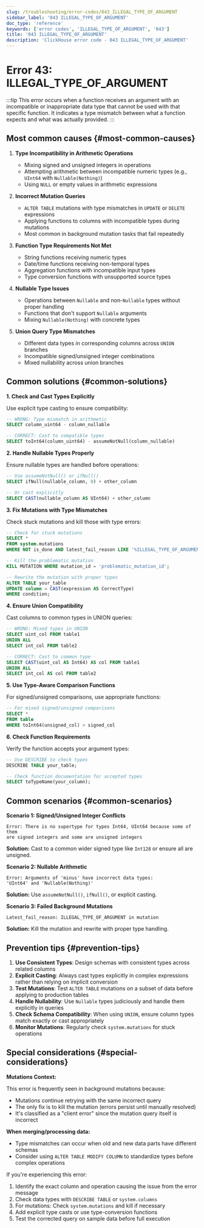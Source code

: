 ```yaml
---
slug: /troubleshooting/error-codes/043_ILLEGAL_TYPE_OF_ARGUMENT
sidebar_label: '043 ILLEGAL_TYPE_OF_ARGUMENT'
doc_type: 'reference'
keywords: ['error codes', 'ILLEGAL_TYPE_OF_ARGUMENT', '043']
title: '043 ILLEGAL_TYPE_OF_ARGUMENT'
description: 'ClickHouse error code - 043 ILLEGAL_TYPE_OF_ARGUMENT'
---
```


# Error 43: ILLEGAL_TYPE_OF_ARGUMENT

:::tip
This error occurs when a function receives an argument with an incompatible or inappropriate data type that cannot be used with that specific function.
It indicates a type mismatch between what a function expects and what was actually provided.
:::

## Most common causes {#most-common-causes}

1. **Type Incompatibility in Arithmetic Operations**
    - Mixing signed and unsigned integers in operations
    - Attempting arithmetic between incompatible numeric types (e.g., `UInt64` with `Nullable(Nothing)`)
    - Using `NULL` or empty values in arithmetic expressions

2. **Incorrect Mutation Queries**
    - `ALTER TABLE` mutations with type mismatches in `UPDATE` or `DELETE` expressions
    - Applying functions to columns with incompatible types during mutations
    - Most common in background mutation tasks that fail repeatedly

3. **Function Type Requirements Not Met**
    - String functions receiving numeric types
    - Date/time functions receiving non-temporal types
    - Aggregation functions with incompatible input types
    - Type conversion functions with unsupported source types

4. **Nullable Type Issues**
    - Operations between `Nullable` and non-`Nullable` types without proper handling
    - Functions that don't support `Nullable` arguments
    - Mixing `Nullable(Nothing)` with concrete types

5. **Union Query Type Mismatches**
    - Different data types in corresponding columns across `UNION` branches
    - Incompatible signed/unsigned integer combinations
    - Mixed nullability across union branches

## Common solutions {#common-solutions}

**1. Check and Cast Types Explicitly**

Use explicit type casting to ensure compatibility:

```sql
-- WRONG: Type mismatch in arithmetic
SELECT column_uint64 - column_nullable

-- CORRECT: Cast to compatible types
SELECT toInt64(column_uint64) - assumeNotNull(column_nullable)
```

**2. Handle Nullable Types Properly**

Ensure nullable types are handled before operations:

```sql
-- Use assumeNotNull() or ifNull()
SELECT ifNull(nullable_column, 0) + other_column

-- Or cast explicitly
SELECT CAST(nullable_column AS UInt64) + other_column
```

**3. Fix Mutations with Type Mismatches**

Check stuck mutations and kill those with type errors:

```sql
-- Check for stuck mutations
SELECT * 
FROM system.mutations 
WHERE NOT is_done AND latest_fail_reason LIKE '%ILLEGAL_TYPE_OF_ARGUMENT%';

-- Kill the problematic mutation
KILL MUTATION WHERE mutation_id = 'problematic_mutation_id';

-- Rewrite the mutation with proper types
ALTER TABLE your_table 
UPDATE column = CAST(expression AS CorrectType)
WHERE condition;
```

**4. Ensure Union Compatibility**

Cast columns to common types in UNION queries:

```sql
-- WRONG: Mixed types in UNION
SELECT uint_col FROM table1
UNION ALL
SELECT int_col FROM table2

-- CORRECT: Cast to common type
SELECT CAST(uint_col AS Int64) AS col FROM table1
UNION ALL  
SELECT int_col AS col FROM table2
```

**5. Use Type-Aware Comparison Functions**

For signed/unsigned comparisons, use appropriate functions:

```sql
-- For mixed signed/unsigned comparisons
SELECT * 
FROM table
WHERE toInt64(unsigned_col) > signed_col
```

**6. Check Function Requirements**

Verify the function accepts your argument types:

```sql
-- Use DESCRIBE to check types
DESCRIBE TABLE your_table;

-- Check function documentation for accepted types
SELECT toTypeName(your_column);
```

## Common scenarios {#common-scenarios}

**Scenario 1: Signed/Unsigned Integer Conflicts**

```
Error: There is no supertype for types Int64, UInt64 because some of them 
are signed integers and some are unsigned integers
```

**Solution:** Cast to a common wider signed type like `Int128` or ensure all are unsigned.

**Scenario 2: Nullable Arithmetic**

```
Error: Arguments of 'minus' have incorrect data types: 
'UInt64' and 'Nullable(Nothing)'
```

**Solution:** Use `assumeNotNull()`, `ifNull()`, or explicit casting.

**Scenario 3: Failed Background Mutations**

```
Latest_fail_reason: ILLEGAL_TYPE_OF_ARGUMENT in mutation
```

**Solution:** Kill the mutation and rewrite with proper type handling.

## Prevention tips {#prevention-tips}

1. **Use Consistent Types**: Design schemas with consistent types across related columns
2. **Explicit Casting**: Always cast types explicitly in complex expressions rather than relying on implicit conversion
3. **Test Mutations**: Test `ALTER TABLE` mutations on a subset of data before applying to production tables
4. **Handle Nullability**: Use `Nullable` types judiciously and handle them explicitly in queries
5. **Check Schema Compatibility**: When using `UNION`, ensure column types match exactly or cast appropriately
6. **Monitor Mutations**: Regularly check `system.mutations` for stuck operations

## Special considerations {#special-considerations}

**Mutations Context:**

This error is frequently seen in background mutations because:
- Mutations continue retrying with the same incorrect query
- The only fix is to kill the mutation (errors persist until manually resolved)
- It's classified as a "client error" since the mutation query itself is incorrect

**When merging/processing data:**

- Type mismatches can occur when old and new data parts have different schemas
- Consider using `ALTER TABLE MODIFY COLUMN` to standardize types before complex operations

If you're experiencing this error:
1. Identify the exact column and operation causing the issue from the error message
2. Check data types with `DESCRIBE TABLE` or `system.columns`
3. For mutations: Check `system.mutations` and kill if necessary
4. Add explicit type casts or use type-conversion functions
5. Test the corrected query on sample data before full execution
